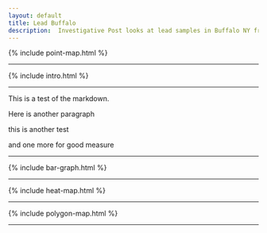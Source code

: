 ```yaml
---
layout: default
title: Lead Buffalo
description:  Investigative Post looks at lead samples in Buffalo NY from 2002-2014.
---
```

{% include point-map.html %}

<hr>

{% include intro.html %}

<hr>

This is a test of the markdown.

Here is another paragraph

this is another test

and one more for good measure

<hr>

{% include bar-graph.html %}

<hr>

{% include heat-map.html %}

<hr>

{% include polygon-map.html %}

<hr>
